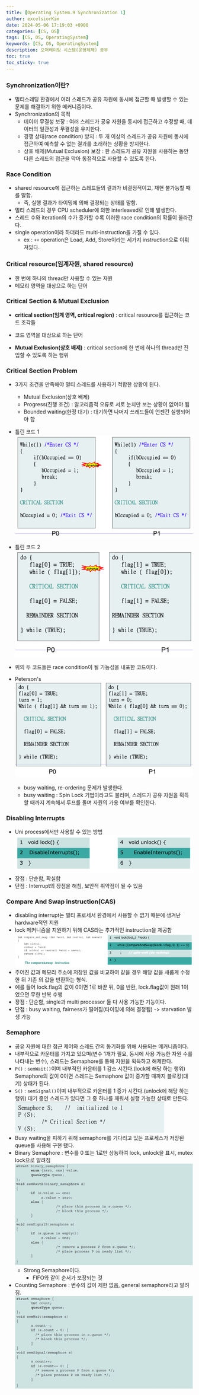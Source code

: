 ```yaml
---
title: [Operating System.9 Synchronization 1]
author: excelsiorKim
date: 2024-05-06 17:19:03 +0900
categories: [CS, OS]
tags: [CS, OS, OperatingSystem]
keywords: [CS, OS, OperatingSystem]
description: 오퍼레이팅 시스템(운영체제) 공부
toc: true
toc_sticky: true
---
```


### Synchronization이란?

- 멀티스레딩 환경에서 여러 스레드가 공유 자원에 동시에 접근할 때 발생할 수 있는 문제를 해결하기 위한 메커니즘이다.
- Synchronization의 목적
  - 데이터 무결성 보장 : 여러 스레드가 공유 자원을 동시에 접근하고 수정할 때, 데이터의 일관성과 무결성을 유지한다.
  - 경쟁 상태(race condition) 방지 : 두 개 이상의 스레드가 공유 자원에 동시에 접근하여 예측할 수 없는 결과를 초래하는 상황을 방지한다.
  - 상호 배제(Mutual Exclusion) 보장 : 한 스레드가 공유 자원을 사용하는 동안 다른 스레드의 접근을 막아 동점적으로 사용할 수 있도록 한다.

### Race Condition

- shared resource에 접근하는 스레드들의 결과가 비결정적이고, 재현 불가능할 때를 말함.
  - 즉, 실행 결과가 타이밍에 의해 결정되는 상태를 말함.
- 멀티 스레드의 경우 CPU scheduler에 의한 interleaved로 인해 발생한다.
- 스레드 수와 iteration의 수가 증가할 수록 이러한 race condition의 확률이 올라간다.
- single operation이라 하더라도 multi-instruction을 가질 수 있다.
  - ex : `++` operation은 Load, Add, Store이라는 세가지 instruction으로 이뤄져있다.

### Critical resource(임계자원, shared resource)

- 한 번에 하나의 thread만 사용할 수 있는 자원
- 메모리 영역을 대상으로 하는 단어

### Critical Section & Mutual Exclusion

- **critical section(임계 영역, critical region)** : critical resource를 접근하는 코드 조각들
- 코드 영역을 대상으로 하는 단어

- **Mutual Exclusion(상호 배제)** : critical section에 한 번에 하나의 thread만 진입할 수 있도록 하는 행위

### Critical Section Problem

- 3가지 조건을 만족해야 멀티 스레드를 사용하기 적합한 상황이 된다.

  - Mutual Exclusion(상호 배제)
  - Progress(진행 조건) : 알고리즘적 오류로 서로 눈치만 보는 상황이 없어야 됨
  - Bounded waiting(한정 대기) : 대기하면 나머지 쓰레드들이 언젠간 실행되어야 함

- 틀린 코드 1
  ![Naive-approach1-img](/assets/img/2024-05-06-OS-9/naive-approach1.png)
- 틀린 코드 2
  ![Naive-approach2-img](/assets/img/2024-05-06-OS-9/naive-approach2.png)
- 위의 두 코드들은 race condition이 될 가능성을 내포한 코드이다.
- Peterson's
  ![Peterson's-img](/assets/img/2024-05-06-OS-9/Peterson-approach.png)
  - busy waiting, re-ordering 문제가 발생한다.
  - busy waiting : Spin Lock 기법이라고도 불리며, 스레드가 공유 자원을 획득할 때까지 계속해서 루프를 돌며 자원의 가용 여부를 확인한다.

### Disabling Interrupts

- Uni process에서만 사용할 수 있는 방법
  ![Disabling-Interrupt-img](/assets/img/2024-05-06-OS-9/Disabling-Intr.png)
- 장점 : 단순함, 확실함
- 단점 : Interrupt의 장점을 해침, 보안적 취약점이 될 수 있음

### Compare And Swap instruction(CAS)

- disabling interrupt는 멀티 프로세서 환경에서 사용할 수 없기 때문에 생겨난 hardware적인 지원
- lock 메커니즘을 지원하기 위해 CAS라는 추가적인 instruction을 제공함
  ![CAS-img](/assets/img/2024-05-06-OS-9/CAS.png)
- 주어진 값과 메모리 주소에 저장된 값을 비교하여 같을 경우 해당 값을 새롭게 수정한 뒤 기존 의 값을 반환하는 형식.
- 예를 들어 lock.flag의 값이 0이면 1로 바꾼 뒤, 0을 반환, lock.flag값이 원래 1이었으면 무한 반복 수행
- 장점 : 단순함, single과 multi processor 둘 다 사용 가능한 기능이다.
- 단점 : busy waiting, fairness가 떨어짐(타이밍에 의해 결정됨) -> starvation 발생 가능

### Semaphore

- 공유 자원에 대한 접근 제어와 스레드 간의 동기화를 위해 사용되는 메커니즘이다.
- 내부적으로 카운터를 가지고 있으며(변수 1개가 필요, 동시에 사용 가능한 자원 수를 나타내는 변수), 스레드는 Semaphore를 통해 자원을 획득하고 해제한다.
- `P()` : `semWait()`이며 내부적인 카운터를 1 감소 시킨다.(lock에 해당 하는 행위) Semaphore의 값이 0이면 스레드는 Semaphore 값이 증가할 때까지 블로킹(대기) 상태가 된다.
- `S()` : `semSignal()`이며 내부적으로 카운터를 1 증가 시킨다.(unlock에 해당 하는 행위) 대기 중인 스레드가 있다면 그 중 하나를 깨워서 실행 가능한 상태로 만든다.
  ![Semaphore-img](/assets/img/2024-05-06-OS-9/Semaphore.png)
- Busy waiting을 피하기 위해 semaphore를 기다리고 있는 프로세스가 저장된 queue를 사용해 구현 됐다.
- Binary Semaphore : 변수를 0 또는 1로만 상뇽하여 lock, unlock을 표시, mutex lock으로 알려짐
  ![Binary-Semaphore-img](/assets/img/2024-05-06-OS-9/Binary-Semaphore.png)
  - Strong Semaphore이다.
    - FIFO와 같이 순서가 보장되는 것
- Counting Semaphore : 변수의 값이 제한 없음, general semaphore라고 알려짐.
  ![Counting-Semaphore-img](/assets/img/2024-05-06-OS-9/Counting-Semaphore.png)
